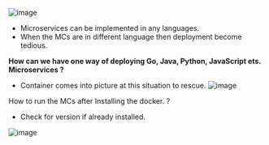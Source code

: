 ![image](https://user-images.githubusercontent.com/29571875/129880960-f09a860b-bd90-4d98-9216-761dd5fd640e.png)

- Microservices can be implemented in any languages.
- When the MCs are in different language then deployment become tedious.

**How can we have one way of deploying Go, Java, Python, JavaScript ets. Microservices ?**

- Container comes into picture at this situation to rescue.
![image](https://user-images.githubusercontent.com/29571875/129881625-4d36d8a6-faa7-4ac5-9c7f-d67c99977c16.png)

How to run the MCs after Installing the docker. ?
- Check for version if already installed.

![image](https://user-images.githubusercontent.com/29571875/129883615-b644bd3e-3505-46fc-bc4e-8209d09698e7.png)


